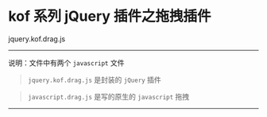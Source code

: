 # kof 系列 jQuery 插件之拖拽插件

jquery.kof.drag.js

---

说明：文件中有两个 `javascript` 文件

> `jquery.kof.drag.js` 是封装的 `jQuery` 插件  

> `javascript.drag.js` 是写的原生的 `javascript` 拖拽 

---